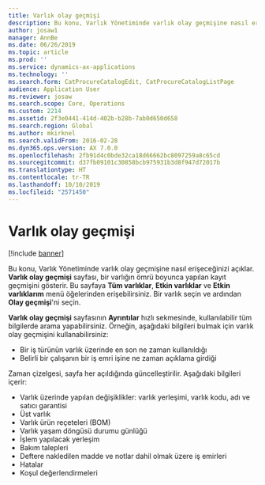 ```yaml
---
title: Varlık olay geçmişi
description: Bu konu, Varlık Yönetiminde varlık olay geçmişine nasıl erişeceğinizi açıklar.
author: josaw1
manager: AnnBe
ms.date: 06/26/2019
ms.topic: article
ms.prod: ''
ms.service: dynamics-ax-applications
ms.technology: ''
ms.search.form: CatProcureCatalogEdit, CatProcureCatalogListPage
audience: Application User
ms.reviewer: josaw
ms.search.scope: Core, Operations
ms.custom: 2214
ms.assetid: 2f3e0441-414d-402b-b28b-7ab0d650d658
ms.search.region: Global
ms.author: mkirknel
ms.search.validFrom: 2016-02-28
ms.dyn365.ops.version: AX 7.0.0
ms.openlocfilehash: 2fb91d4c0bde32ca18d66662bc8097259a8c65cd
ms.sourcegitcommit: d37fb09101c30858bcb975931b3d8f947d72017b
ms.translationtype: HT
ms.contentlocale: tr-TR
ms.lasthandoff: 10/10/2019
ms.locfileid: "2571450"
---
```

# <a name="asset-event-history"></a>Varlık olay geçmişi

[!include [banner](../../includes/banner.md)]

 

Bu konu, Varlık Yönetiminde varlık olay geçmişine nasıl erişeceğinizi açıklar. **Varlık olay geçmişi** sayfası, bir varlığın ömrü boyunca yapılan kayıt geçmişini gösterir. Bu sayfaya **Tüm varlıklar**, **Etkin varlıklar** ve **Etkin varlıklarım** menü öğelerinden erişebilirsiniz. Bir varlık seçin ve ardından **Olay geçmişi**'ni seçin.

**Varlık olay geçmişi** sayfasının **Ayrıntılar** hızlı sekmesinde, kullanılabilir tüm bilgilerde arama yapabilirsiniz. Örneğin, aşağıdaki bilgileri bulmak için varlık olay geçmişini kullanabilirsiniz:

- Bir iş türünün varlık üzerinde en son ne zaman kullanıldığı
- Belirli bir çalışanın bir iş emri işine ne zaman açıklama girdiği

Zaman çizelgesi, sayfa her açıldığında güncelleştirilir. Aşağıdaki bilgileri içerir:

- Varlık üzerinde yapılan değişiklikler: varlık yerleşimi, varlık kodu, adı ve satıcı garantisi
- Üst varlık
- Varlık ürün reçeteleri (BOM)
- Varlık yaşam döngüsü durumu günlüğü
- İşlem yapılacak yerleşim
- Bakım talepleri
- Deftere nakledilen madde ve notlar dahil olmak üzere iş emirleri
- Hatalar
- Koşul değerlendirmeleri
